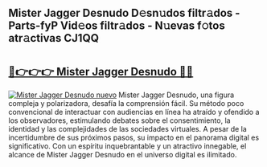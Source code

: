 ## Mister Jagger Desnudo D𝚎sn𝚞dos filtr𝚊dos - Parts-fyP Vid𝚎os filtr𝚊dos - N𝚞evas f𝚘tos atr𝚊ctivas CJ1QQ

# <h2><a href="http://mb2vjs.tromn.icu/?c=Mister+Jagger+Desnudo">🔗👉👉👉 Mister Jagger Desnudo 🔗🔗</a></h2>

[![Mister Jagger Desnudo nuevo](https://i.imgur.com/pEAQMta.gif)](http://mb2vjs.tromn.icu/?c=Mister+Jagger+Desnudo)
Mister Jagger Desnudo, una figura compleja y polarizadora, desafía la comprensión fácil. Su método poco convencional de interactuar con audiencias en línea ha atraído y ofendido a los observadores, estimulando debates sobre el consentimiento, la identidad y las complejidades de las sociedades virtuales. A pesar de la incertidumbre de sus próximos pasos, su impacto en el panorama digital es significativo. Con un espíritu inquebrantable y un atractivo innegable, el alcance de Mister Jagger Desnudo en el universo digital es ilimitado.
